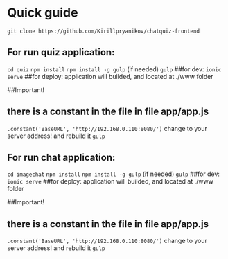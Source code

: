 # Quick guide

```git clone https://github.com/Kirillpryanikov/chatquiz-frontend```

## For run quiz application:
```cd quiz```
```npm install```
```npm install -g gulp``` (if needed)
```gulp```
##for dev:
```ionic serve```
##for deploy:
application will builded, and located at ./www folder

##Important!
## there is a constant in the file in file app/app.js
```.constant('BaseURL', 'http://192.168.0.110:8080/')```
change to your server address! and rebuild it ```gulp```



## For run chat application:
```cd imagechat```
```npm install```
```npm install -g gulp``` (if needed)
```gulp```
##for dev:
```ionic serve```
##for deploy:
application will builded, and located at ./www folder

##Important!
## there is a constant in the file in file app/app.js
```.constant('BaseURL', 'http://192.168.0.110:8080/')```
change to your server address! and rebuild it ```gulp```
